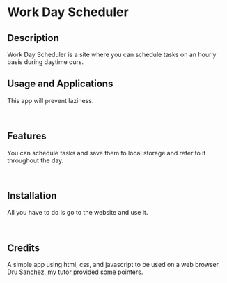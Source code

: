 # Work Day Scheduler

## Description
Work Day Scheduler is a site where you can schedule tasks on an hourly basis during daytime ours.
  

## Usage and Applications
This app will prevent laziness.

<p>&nbsp;</p>  

## Features
You can schedule tasks and save them to local storage and refer to it throughout the day.  

<p>&nbsp;</p>

## Installation
All you have to do is go to the website and use it.

<p>&nbsp;</p>
  
## Credits
A simple app using html, css, and javascript to be used on a web browser.  Dru Sanchez, my tutor provided some pointers.

<p>&nbsp;</p>
  



